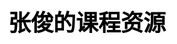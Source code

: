 # 张俊的课程资源
<head>  
    <meta charset="utf-8" />  
    <title>张俊的课程资源</title>  
    <style type="text/css">                  html,body,div,span,applet,object,iframe,h1,h2,h3,h4,h5,h6,p,blockquote,pre,a,abbr,acronym,address,big,cite,code,del,dfn,em,img,ins,kbd,q,s,samp,small,strike,strong,sub,sup,tt,var,b,u,i,center,dl,dt,dd,ol,ul,li,fieldset,form,label,legend,table,caption,tbody,tfoot,thead,tr,th,td,article,aside,canvas,details,embed,figure,figcaption,footer,header,hgroup,menu,nav,output,ruby,section,summary,time,mark,audio,video{margin:0;padding:0;border:0}body{font-family:Helvetica,arial,freesans,clean,sans-serif;font-size:14px;line-height:1.6;color:#333;background-color:#fff;padding:20px;max-width:960px;margin:0 auto}body>*:first-child{margin-top:0 !important}body>*:last-child{margin-bottom:0 !important}p,blockquote,ul,ol,dl,table,pre{margin:15px 0}h1,h2,h3,h4,h5,h6{margin:20px 0 10px;padding:0;font-weight:bold;-webkit-font-smoothing:antialiased}h1 tt,h1 code,h2 tt,h2 code,h3 tt,h3 code,h4 tt,h4 code,h5 tt,h5 code,h6 tt,h6 code{font-size:inherit}h1{font-size:28px;color:#000}h2{font-size:24px;border-bottom:1px solid #ccc;color:#000}h3{font-size:18px}h4{font-size:16px}h5{font-size:14px}h6{color:#777;font-size:14px}body>h2:first-child,body>h1:first-child,body>h1:first-child+h2,body>h3:first-child,body>h4:first-child,body>h5:first-child,body>h6:first-child{margin-top:0;padding-top:0}a:first-child h1,a:first-child h2,a:first-child h3,a:first-child h4,a:first-child h5,a:first-child h6{margin-top:0;padding-top:0}h1+p,h2+p,h3+p,h4+p,h5+p,h6+p{margin-top:10px}a{color:#4183c4;text-decoration:none}a:hover{text-decoration:underline}ul,ol{padding-left:30px}ul li>:first-child,ol li>:first-child,ul li ul:first-of-type,ol li ol:first-of-type,ul li ol:first-of-type,ol li ul:first-of-type{margin-top:0}ul ul,ul ol,ol ol,ol ul{margin-bottom:0}dl{padding:0}dl dt{font-size:14px;font-weight:bold;font-style:italic;padding:0;margin:15px 0 5px}dl dt:first-child{padding:0}dl dt>:first-child{margin-top:0}dl dt>:last-child{margin-bottom:0}dl dd{margin:0 0 15px;padding:0 15px}dl dd>:first-child{margin-top:0}dl dd>:last-child{margin-bottom:0}pre,code,tt{font-size:12px;font-family:Consolas,"Liberation Mono",Courier,monospace}code,tt{margin:0;padding:0;white-space:nowrap;border:1px solid #eaeaea;background-color:#f8f8f8;border-radius:3px}pre>code{margin:0;padding:0;white-space:pre;border:0;background:transparent}pre{background-color:#f8f8f8;border:1px solid #ccc;font-size:13px;line-height:19px;overflow:auto;padding:6px 10px;border-radius:3px}pre code,pre tt{background-color:transparent;border:0}blockquote{border-left:4px solid #DDD;padding:0 15px;color:#777}blockquote>:first-child{margin-top:0}blockquote>:last-child{margin-bottom:0}hr{clear:both;margin:15px 0;height:0;overflow:hidden;border:0;background:transparent;border-bottom:4px solid #ddd;padding:0}table th{font-weight:bold}table th,table td{border:1px solid #ccc;padding:6px 13px}table tr{border-top:1px solid #ccc;background-color:#fff}table tr:nth-child(2n){background-color:#f8f8f8}img{max-width:100%}
        #container {  
            text-align: center;  
            padding: 20px;  
            border-radius: 15px;  
            box-shadow: 0 4px 30px rgba(0, 0, 0, 0.3); /* 阴影效果 */  
            background: rgba(255, 255, 255, 0.1); /* 半透明背景 */  
        }

        body_time {  
            margin: 0;  
            padding: 0;  
            height: 100%;  
            display: flex;  
            justify-content: center;  
            align-items: center;  
            font-family: Arial, sans-serif;  
            background: linear-gradient(135deg, #74ebd5, #acb6e5); /* 渐变背景 */  
            color: #fff; /* 字体颜色 */  
        }  
        
        h1 {
            text-align: center;  
            font-size: 36px;  
            margin-bottom: 20px;  
        }  
        #clock {  
            font-size: 64px; /* 增大字体 */  
            text-shadow: 2px 2px 10px rgba(0, 0, 0, 0.7); /* 字体阴影 */  
            animation: pulse 1s infinite; /* 动画效果 */  
        }  
        @keyframes pulse {  
            0% {  
                transform: scale(1);  
            }  
            50% {  
                transform: scale(1.05);  
            }  
            100% {  
                transform: scale(1);  
            }  
        }  
    </style>  
</head>  

<body_time>   
    <div id="container">   
        <div id="clock"></div> <!-- 用于显示时间的div -->  
    </div>  

    <script>  
        function updateTime() {  
            const now = new Date();  
            const beijingTime = new Date(now.getTime());  
            const options = { hour: '2-digit', minute: '2-digit', second: '2-digit', hour12: false };  
            document.getElementById('clock').innerText = beijingTime.toLocaleTimeString('zh-CN', options);  
        }  

        setInterval(updateTime, 1000);  
        updateTime(); // 初始化显示时间  
    </script>  
</body_time>  

# 梦在前方
<div align="center"> <iframe frameborder="no" border="0" marginwidth="0" marginheight="0" width=330 height=86 src="//music.163.com/outchain/player?type=2&id=70525&auto=1&height=66"></iframe> </div>

# 《神经网络与深度学习》虚拟仿真实验系统
<div align="center">
<input type="button" name="7" id="7" style="background-color: red; color: white; font-size: 18px; padding: 10px 20px;" value="进入虚拟仿真实验系统！" onclick="window.location.href='../index1.html'" />
</div>

# 常用软件下载
<div align="center">
<input type="button" name="7" id="7" style="background-color: red; color: white; font-size: 18px; padding: 10px 20px;" value="常用软件下载！" onclick="window.location.href='../index2.html'" />
</div>

# 教学模版文件下载
<div align="center">
<input type="button" name="7" id="7" style="background-color: red; color: white; font-size: 18px; padding: 10px 20px;" value="教学模版文件下载！" onclick="window.location.href='../index3.html'" />
</div>

# 作业提交
<body>
<form id="form1" name="form1" method="post" action="">
  <label for="1">学号：</label>
  <input name="1" type="text" id="1" value="221301100" />
</form>

<form id="form2" name="form2" method="post" action="">
  <label for="2">姓名：</label>
  <input name="2" type="text" id="2" value="某某某" />
</form>

<form id="form3" name="form3" method="post" action="">
  <label for="3">专业：</label>
  <input name="3" type="text" id="3" value="智能科学与技术" />
</form>

<form id="form4" name="form4" method="post" action="">
  <label for="4">课程：</label>
  <input name="4" type="text" id="4" value="神经网络与深度学习" />
</form>

<form id="form5" name="form5" enctype="multipart/form-data" method="post" action="">
  <label for="5">文件：   </label>
  <input type="file" name="5" id="5" />
 </form>

<form id="form6" name="form6" method="post" action="">
  提交：
  <input type="submit" name="6" id="6" value="提交文件" onclick="alert('开发中，敬请期待！...')" />
 </form>
</body>

# 人工智能学院-教室、实验室、会议室-预定系统！
<div align="center">
<input type="button" name="7" id="7" style="background-color: red; color: white; font-size: 18px; padding: 10px 20px;" value="会议室预定系统！" onclick="window.location.href='../index5.html'" />
</div>

# 考试提示系统！
<div align="center">
<input type="button" name="7" id="7" style="background-color: red; color: white; font-size: 18px; padding: 10px 20px;" value="考试提示系统！" onclick="window.location.href='../examapp.html'" />
</div>

# 张俊的课程资源

## 自动控制原理（22级工业智能专业本科生）

1. 教材PDF                    [https://www.lanzoub.com/iiBo51lh7ptg](https://www.lanzoub.com/iiBo51lh7ptg)
2. PPT                        [https://wwi.lanzoup.com/iyEBW20pv9dg](https://wwi.lanzoup.com/iyEBW20pv9dg)
3. 控制理论MATLAB教程.pdf      [https://wwi.lanzoup.com/inmvf1lh88fg](https://wwi.lanzoup.com/inmvf1lh88fg)

## 神经网络与深度学习（23级智能科学与技术、工业智能专业本科生）

1. 教材PDF                        [https://wwi.lanzoup.com/isO9O08c83xa](https://wwi.lanzoup.com/isO9O08c83xa)
2. Python入门 PPT                 [https://wwi.lanzoup.com/i26pD08c83zc](https://wwi.lanzoup.com/i26pD08c83zc)
3. 第1章 绪论 PPT                  [https://wwi.lanzoup.com/ipC6N15kj1vi](https://wwi.lanzoup.com/ipC6N15kj1vi)
4. 第2章 人工神经网络建模基础 PPT    [https://wwi.lanzoup.com/ikj4W08c843g](https://wwi.lanzoup.com/ikj4W08c843g)
5. 第3章 感知器神经网络 PPT         [https://wwi.lanzoup.com/izPJY08c845i](https://wwi.lanzoup.com/izPJY08c845i)
6. 第5章 径向基函数神经网络 PPT      [https://wwi.lanzoup.com/irxAY08c846j](https://wwi.lanzoup.com/irxAY08c846j)
7. 第6章 反馈神经网络 PPT           [https://wwi.lanzoup.com/iJpGh08c847a](https://wwi.lanzoup.com/iJpGh08c847a)
8. 第8章 深度神经网络 PPT           [https://wwi.lanzoup.com/iY75608c849c](https://wwi.lanzoup.com/iY75608c849c)
9. 第8章 深度神经网络—堆栈式自动编码器 PPT  [https://wwi.lanzoup.com/iN90k08c84be](https://wwi.lanzoup.com/iN90k08c84be)
10. 第8章 深度神经网络—受限玻尔兹曼机 PPT   [https://wwi.lanzoup.com/i45dH08c84fi](https://wwi.lanzoup.com/i45dH08c84fi)
11. 第8章 深度神经网络—卷积神经网络 PPT     [https://wwi.lanzoup.com/iIAaG0i4ryba](https://wwi.lanzoup.com/iIAaG0i4ryba)
12. 第9章  支持向量机基本原理 PPT          [https://wwi.lanzoup.com/iiaAb0i15nsb](https://wwi.lanzoup.com/iiaAb0i15nsb)]
13. 《神经网络与深度学习》上机指导书PDF      [https://wwi.lanzoup.com/iecrc08c868d](https://wwi.lanzoup.com/iecrc08c868d)
14. 沈阳工业大学实验报告(计算机程序设计类)    [https://wwi.lanzoup.com/iEcxn08c86ch](https://wwi.lanzoup.com/iEcxn08c86ch)
15. 数学基础PDF                    [https://wwi.lanzoup.com/iPZOR08c86af](https://wwi.lanzoup.com/iPZOR08c86af)
16. 参考书文件夹PDF                 [https://wwi.lanzoup.com/b011utjof](https://wwi.lanzoup.com/b011utjof)   密码:8jif
17. Pycharm_2020.2   [https://pan.baidu.com/s/147mqO_oPQy3VhwCclMD7Dw?pwd=lrgr](https://pan.baidu.com/s/147mqO_oPQy3VhwCclMD7Dw?pwd=lrgr)
18. Pycharm_2020.2激活包   [https://pan.baidu.com/s/1yWBgTj5Yj3j8oYTUZdwJSQ?pwd=kaqf](https://pan.baidu.com/s/1yWBgTj5Yj3j8oYTUZdwJSQ?pwd=kaqf)
19. Pycharm_2023安装包与激活   [https://pan.baidu.com/s/1ZApmSs5zVBNXwOTUx_EpYQ?pwd=57zt](https://pan.baidu.com/s/1ZApmSs5zVBNXwOTUx_EpYQ?pwd=57zt)
18. Anaconda3-2024.06-1-Windows-x86_64安装包   [https://pan.baidu.com/s/10w0IglXCHt8v6qqCns_zdw?pwd=be1e](https://pan.baidu.com/s/10w0IglXCHt8v6qqCns_zdw?pwd=be1e)
19. vscode1.87.2安装包   [https://wwfz.lanzouv.com/is57v2aqy5gj](https://wwfz.lanzouv.com/is57v2aqy5gj)
20. python3.12.4安装包   [https://wwfz.lanzouv.com/iMM822aqy46d](https://wwfz.lanzouv.com/iMM822aqy46d)
21. python3.11.3安装包   [https://wwfz.lanzouv.com/i8ikG2aqy3xe](https://wwfz.lanzouv.com/i8ikG2aqy3xe)
20. python3.10.4安装包   [https://wwfz.lanzouv.com/iGzMG2aqy3qh](https://wwfz.lanzouv.com/iGzMG2aqy3qh)
21. python3.9.1安装包   [https://wwfz.lanzouv.com/iD3yd2aqy3gh](https://wwfz.lanzouv.com/iD3yd2aqy3gh)
22. python3.8.5安装包   [https://wwfz.lanzouv.com/i4WY92aqy38j](https://wwfz.lanzouv.com/i4WY92aqy38j)
23. python3.7.9安装包   [https://wwfz.lanzouv.com/iW3s22aqy2yj](https://wwfz.lanzouv.com/iW3s22aqy2yj)
24. python3.6.4安装包   [https://wwfz.lanzouv.com/iE59a2aqy2te](https://wwfz.lanzouv.com/iE59a2aqy2te)

## 计算机控制系统（24级控制工程专业研究生）

1. 教材pdf                       [https://wwi.lanzoup.com/iVDHI08cbgpi](https://wwi.lanzoup.com/iVDHI08cbgpi)
2. chap1_计算机控制系统概述        [https://wwi.lanzoup.com/ivcdx0aaklah](https://wwi.lanzoup.com/ivcdx0aaklah)
3. chap2_信号转换与z变换           [https://wwi.lanzoup.com/iC0BO0aaklbi](https://wwi.lanzoup.com/iC0BO0aaklbi)
4. chap3_数学描述与性能分析         [https://wwi.lanzoup.com/ibgCf0aaklda](https://wwi.lanzoup.com/ibgCf0aaklda)
5. chap4_模拟化设计方法            [https://wwi.lanzoup.com/isf5z0aaklfc](https://wwi.lanzoup.com/isf5z0aaklfc)
6. chap5_直接设计方法              [https://wwi.lanzoup.com/iegfB0aaklhe](https://wwi.lanzoup.com/iegfB0aaklhe)
7. chap6_极点配置设计方法           [https://wwi.lanzoup.com/iAwU10aakljg](https://wwi.lanzoup.com/iAwU10aakljg)
8. chap7_先进控制规律的设计方法      [https://wwi.lanzoup.com/imrd30aaklkh](https://wwi.lanzoup.com/imrd30aaklkh)
9. 课后习题参考答案                 [https://wwi.lanzoup.com/iFtO20bp0evc](https://wwi.lanzoup.com/iFtO20bp0evc) 
10. matlab R2016b   [https://pan.baidu.com/s/1RlT2DVUtFCeExRtHrwoYPQ?pwd=zmuw](https://pan.baidu.com/s/1RlT2DVUtFCeExRtHrwoYPQ?pwd=zmuw)
11. matlab R2021a   [https://pan.baidu.com/s/1tpXTHPiqgKiu2w3uqTtjBA?pwd=p7yz](https://pan.baidu.com/s/1tpXTHPiqgKiu2w3uqTtjBA?pwd=p7yz)
12. matlab R2023b   [https://pan.baidu.com/s/1XLUOoRVMoposO2H9ZMDNtw?pwd=u8zt](https://pan.baidu.com/s/1XLUOoRVMoposO2H9ZMDNtw?pwd=u8zt)
13. matlab R2024a   [https://pan.baidu.com/s/1ahC_b4lUopp5SiBUgvmH1A?pwd=ow7u](https://pan.baidu.com/s/1ahC_b4lUopp5SiBUgvmH1A?pwd=ow7u)
14. matlab R2021a MAC  [https://pan.baidu.com/s/1QkMNaMm_STjYmasG5nf4zw?pwd=h6fg](https://pan.baidu.com/s/1QkMNaMm_STjYmasG5nf4zw?pwd=h6fg)

## 神经网络与强化学习（24级研究生）

1. 教材pdf                    [https://wwi.lanzoup.com/ifU7k08cbjmd](https://wwi.lanzoup.com/ifU7k08cbjmd)
2. Python入门 PPT             [https://wwfz.lanzouv.com/iKNKH2aqzgbg](https://wwfz.lanzouv.com/iKNKH2aqzgbg)
3. 数学基础PDF                 [https://wwi.lanzoup.com/iPZOR08c86af](https://wwi.lanzoup.com/iPZOR08c86af)
4. chap01-绪论 PPT             [https://wwfz.lanzouv.com/iDLW02aqzgqb](https://wwfz.lanzouv.com/iDLW02aqzgqb)
5. chap02-机器学习概述 PPT      [https://wwfz.lanzouv.com/is9SN2aqzguf](https://wwfz.lanzouv.com/is9SN2aqzguf)
6. chap03-线性模型 PPT         [https://wwfz.lanzouv.com/iVACQ2aqzgxi](https://wwfz.lanzouv.com/iVACQ2aqzgxi)
7. chap04-前馈神经网络 PPT      [https://wwfz.lanzouv.com/iby5c2aqzh2d](https://wwfz.lanzouv.com/iby5c2aqzh2d)
8. chap05-卷积神经网络 PPT      [https://wwfz.lanzouv.com/iHwfF2aqzhta](https://wwfz.lanzouv.com/iHwfF2aqzhta)
9. chap06-循环神经网络 PPT      [https://wwi.lanzoup.com/ijGHn08cbkyb](https://wwi.lanzoup.com/ijGHn08cbkyb)
10. chap14-深度强化学习 PPT      [https://wwfz.lanzouv.com/iw1Je2aqzi2j](https://wwfz.lanzouv.com/iw1Je2aqzi2j)
11. 参考书文件夹PDF             [https://wwi.lanzoup.com/b011utjof](https://wwi.lanzoup.com/b011utjof)   密码:8jif
12. Pycharm_2020.2   [https://pan.baidu.com/s/147mqO_oPQy3VhwCclMD7Dw?pwd=lrgr](https://pan.baidu.com/s/147mqO_oPQy3VhwCclMD7Dw?pwd=lrgr)
13. Pycharm_2020.2激活包   [https://pan.baidu.com/s/1yWBgTj5Yj3j8oYTUZdwJSQ?pwd=kaqf](https://pan.baidu.com/s/1yWBgTj5Yj3j8oYTUZdwJSQ?pwd=kaqf)
14. Pycharm_2023安装包与激活   [https://pan.baidu.com/s/1ZApmSs5zVBNXwOTUx_EpYQ?pwd=57zt](https://pan.baidu.com/s/1ZApmSs5zVBNXwOTUx_EpYQ?pwd=57zt)
15. Anaconda3-2024.06-1-Windows-x86_64安装包   [https://pan.baidu.com/s/10w0IglXCHt8v6qqCns_zdw?pwd=be1e](https://pan.baidu.com/s/10w0IglXCHt8v6qqCns_zdw?pwd=be1e)
16. vscode1.87.2安装包   [https://wwfz.lanzouv.com/is57v2aqy5gj](https://wwfz.lanzouv.com/is57v2aqy5gj)
17. python3.12.4安装包   [https://wwfz.lanzouv.com/iMM822aqy46d](https://wwfz.lanzouv.com/iMM822aqy46d)
18. python3.11.3安装包   [https://wwfz.lanzouv.com/i8ikG2aqy3xe](https://wwfz.lanzouv.com/i8ikG2aqy3xe)
19. python3.10.4安装包   [https://wwfz.lanzouv.com/iGzMG2aqy3qh](https://wwfz.lanzouv.com/iGzMG2aqy3qh)
20. python3.9.1安装包   [https://wwfz.lanzouv.com/iD3yd2aqy3gh](https://wwfz.lanzouv.com/iD3yd2aqy3gh)
21. python3.8.5安装包   [https://wwfz.lanzouv.com/i4WY92aqy38j](https://wwfz.lanzouv.com/i4WY92aqy38j)
22. python3.7.9安装包   [https://wwfz.lanzouv.com/iW3s22aqy2yj](https://wwfz.lanzouv.com/iW3s22aqy2yj)
23. python3.6.4安装包   [https://wwfz.lanzouv.com/iE59a2aqy2te](https://wwfz.lanzouv.com/iE59a2aqy2te)

## 深度学习理论及应用（24级人工智能学院博士研究生）

1. 教材pdf                    [https://wwi.lanzoup.com/ifU7k08cbjmd](https://wwi.lanzoup.com/ifU7k08cbjmd)
2. Python入门 PPT             [https://wwi.lanzoup.com/i26pD08c83zc](https://wwi.lanzoup.com/i26pD08c83zc)
3. 数学基础PDF                 [https://wwi.lanzoup.com/iPZOR08c86af](https://wwi.lanzoup.com/iPZOR08c86af)
4. chap01-绪论 PPT             [https://wwi.lanzoup.com/iZwi308cbjxe](https://wwi.lanzoup.com/iZwi308cbjxe)
5. chap02-机器学习概述 PPT      [https://wwi.lanzoup.com/itHeD08cbk5c](https://wwi.lanzoup.com/itHeD08cbk5c)
6. chap03-线性模型 PPT         [https://wwi.lanzoup.com/i0oT308cbkeb](https://wwi.lanzoup.com/i0oT308cbkeb)
7. chap04-前馈神经网络 PPT      [https://wwi.lanzoup.com/imTV508cbkkh](https://wwi.lanzoup.com/imTV508cbkkh)
8. chap05-卷积神经网络 PPT      [https://wwi.lanzoup.com/iqiet0i4s1mj](https://wwi.lanzoup.com/iqiet0i4s1mj)
9. chap06-循环神经网络 PPT      [https://wwi.lanzoup.com/ijGHn08cbkyb](https://wwi.lanzoup.com/ijGHn08cbkyb)
10. 参考书文件夹PDF             [https://wwi.lanzoup.com/b011utjof](https://wwi.lanzoup.com/b011utjof)   密码:8jif
11. Pycharm_2020.2   [https://pan.baidu.com/s/147mqO_oPQy3VhwCclMD7Dw?pwd=lrgr](https://pan.baidu.com/s/147mqO_oPQy3VhwCclMD7Dw?pwd=lrgr)
12. Pycharm_2020.2激活包   [https://pan.baidu.com/s/1yWBgTj5Yj3j8oYTUZdwJSQ?pwd=kaqf](https://pan.baidu.com/s/1yWBgTj5Yj3j8oYTUZdwJSQ?pwd=kaqf)

